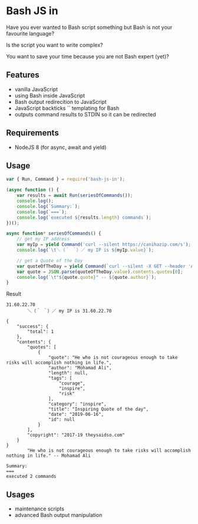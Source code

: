 # Bash JS in

Have you ever wanted to Bash script something but Bash is not your favourite language?

Is the script you want to write complex?

You want to save your time because you are not Bash expert (yet)?

## Features

 - vanilla JavaScript
 - using Bash inside JavaScript
 - Bash output redirecition to JavaScript
 - JavaScript backticks `` templating for Bash
 - outputs command results to STDIN so it can be redirected

## Requirements

 - NodeJS 8 (for async, await and yield)

## Usage

``` javascript
var { Run, Command } = require('bash-js-in');

(async function () {
    var results = await Run(seriesOfCommands());
    console.log();
    console.log(`Summary:`);
    console.log(`===`);
    console.log(`executed ${results.length} commands`);
})();

async function* seriesOfCommands() {
    // get my IP address
    var myIp = yield Command('curl --silent https://canihazip.com/s');
    console.log(`\t＼（＾ ＾）／ my IP is ${myIp.value}`);

    // get a Quote of the Day
    var quoteOfTheDay = yield Command(`curl --silent -X GET --header 'Accept: application/json' 'https://quotes.rest/qod'`);
    var quote = JSON.parse(quoteOfTheDay.value).contents.quotes[0];
    console.log(`\t"${quote.quote}" -- ${quote.author}`);
}
```

Result
``` text
31.60.22.70
        ＼（＾ ＾）／ my IP is 31.60.22.70

{
    "success": {
        "total": 1
    },
    "contents": {
        "quotes": [
            {
                "quote": "He who is not courageous enough to take risks will accomplish nothing in life.",
                "author": "Mohamad Ali",
                "length": null,
                "tags": [
                    "courage",
                    "inspire",
                    "risk"
                ],
                "category": "inspire",
                "title": "Inspiring Quote of the day",
                "date": "2019-06-16",
                "id": null
            }
        ],
        "copyright": "2017-19 theysaidso.com"
    }
}
        "He who is not courageous enough to take risks will accomplish nothing in life." -- Mohamad Ali

Summary:
===
executed 2 commands
```

## Usages

 - maintenance scripts
 - advanced Bash output manipulation
